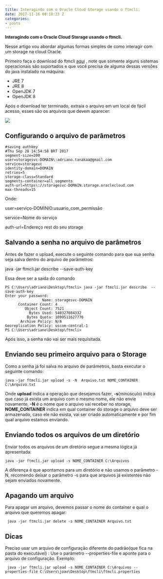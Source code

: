 ```yaml
---
title: Interagindo com o Oracle Cloud Storage usando o ftmcli.
date: 2017-11-16 00:18:23 Z
categories:
- posts
---
```




**Interagindo com o Oracle Cloud Storage usando o ftmcli.**

Nesse artigo vou abordar algumas formas simples de como interagir com um storage na cloud Oracle.

Primeiro faça o download do ftmcli [aqui](http://www.oracle.com/technetwork/topics/cloud/downloads/index.html) , note que somente alguns sistemas operacionais são suportados e que você precisa de alguma dessas versões do  java instalado na máquina:

 - JRE 7   
 - JRE 8   
 - OpenJDK 7  
 - OpenJDK 8

Após o download ter terminado, extraia o arquivo em um local de fácil acesso, esses são os arquivos que devem aparecer:

![](https://i.imgur.com/1AHDCPo.png)

Configurando o arquivo de parâmetros
------------------------------------

    #saving authkey
    #Thu Sep 28 14:54:58 BRT 2017
    segment-size=200
    user=storagesvc-DOMAIN\:adriano.tanakaa@gmail.com
    service=storagevc
    identity-domain=DOMAIN
    retries=5
    storage-class=Standard
    segments-container=all_segments
    auth-url=https\://storagesvc-DOMAIN.storage.oraclecloud.com
    max-threads=15

Onde:

user=serviço-DOMINIO\:usuario_com_permissão

service=Nome do serviço

auth-url=Endereço rest do seu storage

Salvando a senha no arquivo de parâmetros
----------------------------

Antes de fazer o upload, execute o seguinte comando para que sua senha seja salva dentro do arquivo de parâmetros:

java -jar ftmcli.jar describe  --save-auth-key

Essa deve ser a saida do comando

    PS C:\Users\adriano\Desktop\ftmcli> java -jar ftmcli.jar describe  --save-auth-key
    Enter your password:
                     Name: storagesvc-DOMAIN
          Container Count: 4
             Object Count: 7521
               Bytes Used: 540327084332
              Bytes Quota: 1099511627776
           Archive Policy: N/A
    Georeplication Policy: uscom-central-1
    PS C:\Users\adriano\Desktop\ftmcli>

Após isso, a senha não vai ser mais requisitada.

Enviando seu primeiro arquivo para o Storage
----------------------------

Como a senha já foi salva no arquivo de parâmetros, basta executar o seguinte comando:

    java -jar ftmcli.jar upload -s -N  Arquivo.txt NOME_CONTAINER C:\Arquivo.txt
    
Onde **upload** indica a operação que desejamos fazer,  **-s**(minúsculo) indica que caso já exista um arquivo com o mesmo nome, ele não envie novamente, **-N** é o nome que o arquivo vai receber no storage, **NOME_CONTAINER** indica em qual container do storage o arquivo deve ser armazenado, caso ele não exista, vai ser criado automaticamente e por fim qual arquivo estamos enviando.

Enviando todos os arquivos de um diretório
----------------------------

Enviar todos os arquivos de um diretório segue a mesma lógica já apresentada:

    java -jar ftmcli.jar upload -s NOME_CONTAINER C:\Arquivos

A diferença é que apontamos para um diretório e não usamos o parâmetro -N, recomendo deixar o parâmetro -s para que arquivos já existentes não sejam enviados novamente.

Apagando um arquivo
----------------------------

Para apagar um arquivo, devemos passar o nome do container e qual o arquivo que queremos apagar:

     java -jar ftmcli.jar delete -s NOME_CONTAINER Arquivo.txt


Dicas
----------------------------

Preciso usar um arquivo de configuração diferente do padrão(que fica na pasta do executável) :
Use o parâmetro  --properties-file e aponte para o arquivo de configuração.
Exemplo:

     java -jar ftmcli.jar upload -s NOME_CONTAINER C:\Arquivos --properties-file C:\Users\joao\Desktop\ftmcli\ftmcli.properties

